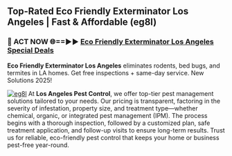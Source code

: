 ## Top-Rated Eco Friendly Exterminator Los Angeles | Fast & Affordable (eg8l)

<h3>🐜 ACT NOW 🌐==►► <a href="https://tinyurl.com/yc7vsfwc" rel="nofollow">Eco Friendly Exterminator Los Angeles Special Deals</a></h3>

**Eco Friendly Exterminator Los Angeles** eliminates rodents, bed bugs, and termites in LA homes. Get free inspections + same-day service. New Solutions 2025!

[![eg8l](https://i.imgur.com/1VzRXn8.jpeg)](https://tinyurl.com/yc7vsfwc)
At **Los Angeles Pest Control**, we offer top-tier pest management solutions tailored to your needs. Our pricing is transparent, factoring in the severity of infestation, property size, and treatment type—whether chemical, organic, or integrated pest management (IPM). The process begins with a thorough inspection, followed by a customized plan, safe treatment application, and follow-up visits to ensure long-term results. Trust us for reliable, eco-friendly pest control that keeps your home or business pest-free year-round.
